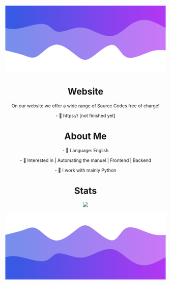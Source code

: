 
<!-- <p align="center"> <img src="c"  /> </p> -->

![Header](./header.png)

<h1 align="center">Website</h1>
<p align="center">
On our website we offer a wide range of Source Codes free of charge!
</p>
<p align="center">
- 👋 https:// [not finished yet]
</p>

<h1 align="center">About Me</h1>
<p align="center">
- 🌱 Language: English
  </p>
<p align="center">
- 👀 Interested in | Automating the manuel | Frontend | Backend
  </p>
 <p align="center">
- 🌱 I work with mainly Python 
</p>


<h1 align="center">Stats</h1>
<a href="https://github.com/Aimdayy"></a>
<p align="center">
  <img src="https://github-readme-stats.vercel.app/api?username=Aimdayy&theme=midnight-purple&show_icons=true" />
</p>

<!-- ![Anurag's GitHub stats](https://github-readme-stats.vercel.app/api?username=Aimdayy&theme=midnight-purple&show_icons=true)
 -->


![Footer](./footer.png)
